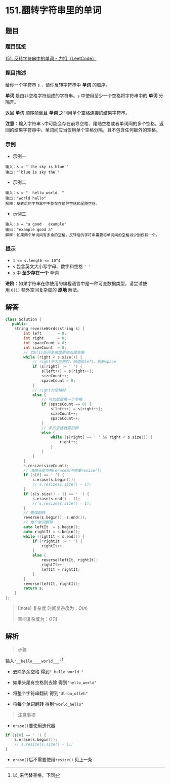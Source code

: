 # 151.翻转字符串里的单词
## 题目

### 题目链接
[151. 反转字符串中的单词 - 力扣（LeetCode）](https://leetcode.cn/problems/reverse-words-in-a-string/description/)

### 题目描述
给你一个字符串 `s` ，请你反转字符串中 **单词** 的顺序。

**单词** 是由非空格字符组成的字符串。`s` 中使用至少一个空格将字符串中的 **单词** 分隔开。

返回 **单词** 顺序颠倒且 **单词** 之间用单个空格连接的结果字符串。

**注意**：输入字符串 `s`中可能会存在前导空格、尾随空格或者单词间的多个空格。返回的结果字符串中，单词间应当仅用单个空格分隔，且不包含任何额外的空格。

### 示例
- 示例一
```text
输入：s = "`the sky is blue`"
输出："`blue is sky the`"
```
- 示例二
```text
输入：s = "  hello world  "
输出："world hello"
解释：反转后的字符串中不能存在前导空格和尾随空格。
```
- 示例三
```text
输入：s = "a good   example"
输出："example good a"
解释：如果两个单词间有多余的空格，反转后的字符串需要将单词间的空格减少到仅有一个。
```

### 提示
- `1 <= s.length <= 10^4`
- `s` 包含英文大小写字母、数字和空格 `' '`
- `s` 中 **至少存在一个** 单词

**进阶**：如果字符串在你使用的编程语言中是一种可变数据类型，请尝试使用 `O(1)` 额外空间复杂度的 **原地** 解法。
## 解答

```Cpp
class Solution {
   public:
    string reverseWords(string s) {
        int left       = 0;
        int right      = 0;
        int spaceCount = 0;
        int sizeCount  = 0;
        // 以O(1)空间复杂度原地去除空格
        while (right < s.size()) {
            // right不为空格时，赋值给left，刷新space
            if (s[right] != ' ') {
                s[left++] = s[right++];
                sizeCount++;
                spaceCount = 0;
            }
            // right为空格时
            else {
                // 可以赋值第一个空格
                if (spaceCount == 0) {
                    s[left++] = s[right++];
                    sizeCount++;
                    spaceCount++;
                }
                // 多的空格就要扔掉
                else {
                    while (s[right] == ' ' && right < s.size()) {
                        right++;
                    }
                }
            }
        }
        s.resize(sizeCount);
        // 清除头尾空格(erase后不需要resize())
        if (s[0] == ' ') {
            s.erase(s.begin());
            // s.resize(s.size() - 1);
        }
        if (s[s.size() - 1] == ' ') {
            s.erase(s.end() - 1);
            // s.resize(s.size() - 1);
        }
        // 整体翻转
        reverse(s.begin(), s.end());
        // 每个单词翻转
        auto leftIt  = s.begin();
        auto rightIt = s.begin();
        while (rightIt < s.end()) {
            if (*rightIt != ' ') {
                rightIt++;
            }
            else {
                reverse(leftIt, rightIt);
                rightIt++;
                leftIt = rightIt;
            }
        }
        reverse(leftIt, rightIt);
        return s;
    }
};
```

>[!note] 复杂度
>时间复杂度为：$O(n)$
>
>空间复杂度为：$O(1)$


## 解析

>步骤

输入`"__hello____world___"`[^1]

- 去除多余空格
得到`"_hello_world_"`

- 如果头尾有空格则去除
得到`"hello_world"`

- 将整个字符串翻转
得到`"dlrow_olleh"`

- 将每个单词翻转
得到`"world_hello"`


>注意事项

- `erase()`要使用迭代器
```Cpp
if (s[0] == ' ') {
    s.erase(s.begin());
    // s.resize(s.size() - 1);
}
```

- `erase()`后不需要使用`resize()`
见上一条


[^1]: 以`_`来代替空格，下同